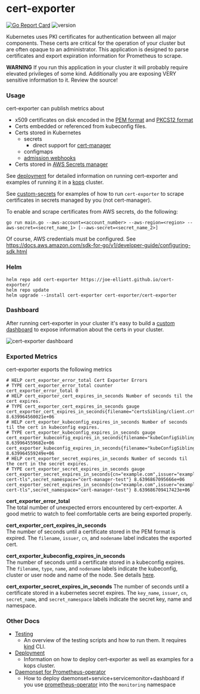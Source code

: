 # cert-exporter

[![Go Report Card](https://goreportcard.com/badge/github.com/joe-elliott/cert-exporter)](https://goreportcard.com/report/github.com/joe-elliott/cert-exporter) ![version](https://img.shields.io/badge/version-2.11.0-blue.svg?cacheSeconds=2592000)

Kubernetes uses PKI certificates for authentication between all major components.  These certs are critical for the operation of your cluster but are often opaque to an administrator.  This application is designed to parse certificates and export expiration information for Prometheus to scrape.

**WARNING** If you run this application in your cluster it will probably require elevated privileges of some kind.  Additionally you are exposing VERY sensitive information to it.  Review the source!

### Usage

cert-exporter can publish metrics about 

- x509 certificates on disk encoded in the [PEM format](https://en.wikipedia.org/wiki/Privacy-Enhanced_Mail) and [PKCS12 format](https://en.wikipedia.org/wiki/PKCS_12)
- Certs embedded or referenced from kubeconfig files.
- Certs stored in Kubernetes 
  - secrets 
    - direct support for [cert-manager](https://github.com/jetstack/cert-manager)
  - configmaps
  - [admission webhooks](https://kubernetes.io/docs/reference/access-authn-authz/extensible-admission-controllers/)
- Certs stored in [AWS Secrets manager](https://aws.amazon.com/secrets-manager/)

See [deployment](./docs/deploy.md) for detailed information on running cert-exporter and examples of running it in a [kops](https://github.com/kubernetes/kops) cluster.

See [custom-secrets](./docs/examples/custom-secrets) for examples of how to run `cert-exporter` to scrape certificates in secrets managed by you (not cert-manager).

To enable and scrape certificates from AWS secrets, do the following:
```
go run main.go --aws-account=<account_number> --aws-region=<region> --aws-secret=<secret_name_1> [--aws-secret=<secret_name_2>]
```
Of course, AWS credentials must be configured. See  https://docs.aws.amazon.com/sdk-for-go/v1/developer-guide/configuring-sdk.html

### Helm

```
helm repo add cert-exporter https://joe-elliott.github.io/cert-exporter/
helm repo update
helm upgrade --install cert-exporter cert-exporter/cert-exporter
```

### Dashboard

After running cert-exporter in your cluster it's easy to build a [custom dashboard](./docs/sample-dashboard.json) to expose information about the certs in your cluster.

![cert-exporter dashboard](./docs/dashboard.png)

### Exported Metrics

cert-exporter exports the following metrics

```
# HELP cert_exporter_error_total Cert Exporter Errors
# TYPE cert_exporter_error_total counter
cert_exporter_error_total 0
# HELP cert_exporter_cert_expires_in_seconds Number of seconds til the cert expires.
# TYPE cert_exporter_cert_expires_in_seconds gauge
cert_exporter_cert_expires_in_seconds{filename="certsSibling/client.crt",issuer="root",nodename="master0"} 8.639964560021e+06
# HELP cert_exporter_kubeconfig_expires_in_seconds Number of seconds til the cert in kubeconfig expires.
# TYPE cert_exporter_kubeconfig_expires_in_seconds gauge
cert_exporter_kubeconfig_expires_in_seconds{filename="kubeConfigSibling/kubeconfig",name="cluster1",nodename="master0",type="cluster"} 8.639964559682e+06
cert_exporter_kubeconfig_expires_in_seconds{filename="kubeConfigSibling/kubeconfig",name="user1",nodename="master0",type="user"} 8.639964559249e+06
# HELP cert_exporter_secret_expires_in_seconds Number of seconds til the cert in the secret expires.
# TYPE cert_exporter_secret_expires_in_seconds gauge
cert_exporter_secret_expires_in_seconds{cn="example.com",issuer="example.com",key_name="ca.crt",secret_name="selfsigned-cert-tls",secret_namespace="cert-manager-test"} 8.6396867095666e+06
cert_exporter_secret_expires_in_seconds{cn="example.com",issuer="example.com",key_name="tls.crt",secret_name="selfsigned-cert-tls",secret_namespace="cert-manager-test"} 8.639686709417423e+06
```

**cert_exporter_error_total**  
The total number of unexpected errors encountered by cert-exporter.  A good metric to watch to feel comfortable certs are being exported properly.

**cert_exporter_cert_expires_in_seconds**  
The number of seconds until a certificate stored in the PEM format is expired.  The `filename`, `issuer`, `cn`, and `nodename` label indicates the exported cert.

**cert_exporter_kubeconfig_expires_in_seconds**  
The number of seconds until a certificate stored in a kubeconfig expires.  The `filename`, `type`, `name`, and `nodename` labels indicate the kubeconfig, cluster or user node and name of the node.  See details [here](https://kubernetes.io/docs/tasks/access-application-cluster/configure-access-multiple-clusters/).

**cert_exporter_secret_expires_in_seconds**
The number of seconds until a certificate stored in a kubernetes secret expires.  The `key_name`, `issuer`, `cn`, `secret_name`, and `secret_namespace` labels indicate the secret key, name and namespace. 

### Other Docs

- [Testing](./docs/testing.md)
  - An overview of the testing scripts and how to run them. It requires [kind](https://github.com/kubernetes-sigs/kind) CLI.
- [Deployment](./docs/deploy.md)
  - Information on how to deploy cert-exporter as well as examples for a kops cluster.
- [Daemonset for Prometheus-operator](./docs/daemonset-prom-operator.yaml)
  - How to deploy daemonset+service+servicemonitor+dashboard if you use [prometheus-operator](https://github.com/coreos/prometheus-operator) into the `monitoring` namespace

